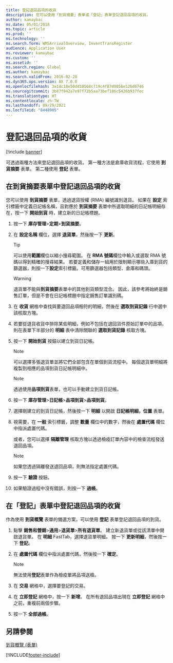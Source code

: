```yaml
---
title: 登記退回品項的收貨
description: 您可以使用「到貨摘要」表單或「登記」表單登記退回品項的收貨。
author: kamaybac
ms.date: 05/01/2018
ms.topic: article
ms.prod: ''
ms.technology: ''
ms.search.form: WMSArrivalOverview, InventTransRegister
audience: Application User
ms.reviewer: kamaybac
ms.custom: ''
ms.assetid: ''
ms.search.region: Global
ms.author: kamaybac
ms.search.validFrom: 2016-02-28
ms.dyn365.ops.version: AX 7.0.0
ms.openlocfilehash: 3a1dc18e50dd10568c719c4f87d805be526d6746
ms.sourcegitcommit: 3b87f042a7e97f72b5aa73bef186c5426b937fec
ms.translationtype: HT
ms.contentlocale: zh-TW
ms.lasthandoff: 09/29/2021
ms.locfileid: "8448905"
---
```

# <a name="register-the-receipt-of-returned-items"></a>登記退回品項的收貨 

[!include [banner](../includes/banner.md)]


可透過兩種方法來登記退回品項的收貨。 第一種方法是倉庫收貨流程，它使用 **到貨摘要** 表單。 第二種使用 **登記** 表單。

## <a name="register-the-receipt-of-returned-items-in-the-arrival-overview-form"></a>在到貨摘要表單中登記退回品項的收貨

您可以使用 **到貨摘要** 表單，透過退貨授權 (RMA) 編號識別退貨。 如果在 **設定** 索引標籤中定義日記帳名稱，且對應於 **到貨摘要** 表單中所選取明細的日記帳明細存在，按一下 **開始到貨** 時，建立新的日記帳標題。

1.  按一下 **庫存管理**\>**定期**\>**到貨摘要**。

2.  在 **設定名稱** 欄位，選擇 **退貨單**，然後按一下 **更新**。
    

    > [!TIP]
    > <P>可以使用<STRONG>範圍</STRONG>欄位以縮小搜尋範圍。 在 <STRONG>RMA 號碼</STRONG>欄位中輸入或選取 RMA 號碼以得到精確的搜尋結果。 若要定義和儲存一組用於限制顯示哪些入庫到貨的篩選器，則按一下<STRONG>設定</STRONG>索引標籤。可用篩選器包括類型、倉庫和碼頭。</P>

    

    > [!WARNING]
    > <P>退貨單不能與<STRONG>到貨摘要</STRONG>表單中的其他到貨類型混合。 因此，該參考將始終是銷售訂單，但是不會在日記帳標題中指定銷售訂單識別碼。</P>



3.  在 **收貨** 網格中查找與要退回品項相符的明細，然後在 **選取到貨記錄** 行中選中該核取方塊。

4.  若要從退貨收貨中排除某些明細，例如不包括在退回貨件原始訂單中的品項，則在表單下半部分的 **明細** 表中清除關聯的 **選取到貨記錄** 核取方塊。

5.  按一下 **開始到貨** 按鈕以建立到貨日記帳。
    

    > [!NOTE]
    > <P>可以選擇多張退貨單並將它們全部包含在單個到貨流程中。 每個退貨單明細將複製到相應的品項到貨日記帳明細中。</P>

    

    > [!NOTE]
    > <P>透過使用<STRONG>品項到貨</STRONG>表單，也可以手動建立到貨日記帳。 



6.  按一下 **庫存管理**\>**日記帳**\>**品項到貨**\>**品項到貨**。

7.  選擇剛建立的到貨日記帳，然後按一下 **明細** 以開啟 **日記帳明細，位置** 表單。

8.  視需要，在 **一般** 索引標籤，調整 **數量** 欄位中的數字，然後在 **處置代碼** 欄位中指派處置代碼。
    
    或者，您可以選擇 **隔離管理** 核取方塊以透過檢疫訂單內容中的檢查流程發送退回品項。
    

    > [!NOTE]
    > <P>如果您透過隔離發送退回品項，則無法指定處置代碼。</P>



9.  按一下 **驗證** 按鈕。

10. 如果驗證過程中沒有錯誤，則按一下 **過帳**。

## <a name="register-the-receipt-of-returned-items-in-the-registration-form"></a>在「登記」表單中登記退回品項的收貨

作為使用 **到貨概覽** 表單的備選方案，可以使用 **登記** 表單登記退回品項的到貨。

1.  點擊 **銷售和營銷**\>**通用**\>**退貨單**\>**所有退貨單**。 建立新退貨單或從該清單中開啟退貨單。 在 **明細** FastTab，選擇退貨單明細。 按一下 **更新明細**，然後按一下 **登記**。

2.  在 **處置代碼** 欄位中指派處置代碼，然後按一下 **確定**。
    

    > [!NOTE]
    > <P>無法使用<STRONG>登記</STRONG>表單作為檢疫單將品項送檢。</P>



3.  在 **交易** 網格中，選擇要登記的交易。

4.  在 **立即登記** 網格中，按一下 **新增**。 在所有退回品項出現在 **立即登記** 網格中之前，重複前兩個步驟。

5.  按一下 **全部過帳**。

## <a name="see-also"></a>另請參閱

[到貨概覽 (表單)](https://technet.microsoft.com/library/hh227654\(v=ax.60\))

  




[!INCLUDE[footer-include](../../includes/footer-banner.md)]